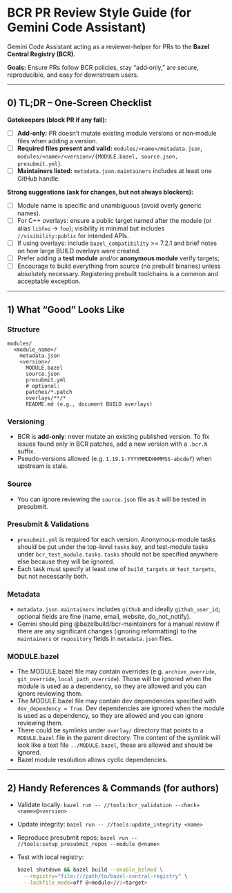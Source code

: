 # BCR PR Review Style Guide (for Gemini Code Assistant)

Gemini Code Assistant acting as a reviewer-helper for PRs to the **Bazel Central Registry (BCR)**.

**Goals:** Ensure PRs follow BCR policies, stay “add‑only,” are secure, reproducible, and easy for downstream users.

---

## 0) TL;DR – One‑Screen Checklist

**Gatekeepers (block PR if any fail):**

- [ ] **Add‑only:** PR doesn’t mutate existing module versions or non‑module files when adding a version.
- [ ] **Required files present and valid:** `modules/<name>/metadata.json`, `modules/<name>/<version>/{MODULE.bazel, source.json, presubmit.yml}`.
- [ ] **Maintainers listed:** `metadata.json.maintainers` includes at least one GitHub handle.

**Strong suggestions (ask for changes, but not always blockers):**

- [ ] Module name is specific and unambiguous (avoid overly generic names).
- [ ] For C++ overlays: ensure a public target named after the module (or alias `libfoo` -> `foo`); visibility is minimal but includes `//visibility:public` for intended APIs.
- [ ] If using overlays: include `bazel_compatibility` >= 7.2.1 and brief notes on how large BUILD overlays were created.
- [ ] Prefer adding a **test module** and/or **anonymous module** verify targets;
- [ ] Encourage to build everything from source (no prebuilt binaries) unless absolutely necessary. Registering prebuilt toolchains is a common and acceptable exception.

---

## 1) What “Good” Looks Like

### Structure

```
modules/
  <module_name>/
    metadata.json
    <version>/
      MODULE.bazel
      source.json
      presubmit.yml
      # optional:
      patches/*.patch
      overlays/**/*
      README.md (e.g., document BUILD overlays)
```

### Versioning

- BCR is **add-only**: never mutate an existing published version. To fix issues found only in BCR patches, add a new version with a `.bcr.N` suffix.
- Pseudo-versions allowed (e.g. `1.19.1-YYYYMMDDHHMMSS-abcdef`) when upstream is stale.

### Source

- You can ignore reviewing the `source.json` file as it will be tested in presubmit.

### Presubmit & Validations

- `presubmit.yml` is required for each version. Anonymous-module tasks should be put under the top-level `tasks` key, and test-module tasks under `bcr_test_module.tasks`. `tasks` should not be specified anywhere else because they will be ignored.
- Each task must specify at least one of `build_targets` or `test_targets`, but not necessarily both.

### Metadata

- `metadata.json.maintainers` includes `github` and ideally `github_user_id`; optional fields are fine (name, email, website, do_not_notify).
- Gemini should ping @bazelbuild/bcr-maintainers for a manual review if there are any significant changes (ignoring reformatting) to the `maintainers` or `repository` fields in `metadata.json` files.

### MODULE.bazel

- The MODULE.bazel file may contain overrides (e.g. `archive_override`, `git_override`, `local_path_override`). Those will be ignored when the module is used as a dependency, so they are allowed and you can ignore reviewing them.
- The MODULE.bazel file may contain dev dependencies specified with `dev_dependency = True`. Dev dependencies are ignored when the module is used as a dependency, so they are allowed and you can ignore reviewing them.
- There could be symlinks under `overlay/` directory that points to a `MODULE.bazel` file in the parent directory. The content of the symlink will look like a text file `../MODULE.bazel`, these are allowed and should be ignored.
- Bazel module resolution allows cyclic dependencies.

---

## 2) Handy References & Commands (for authors)

- Validate locally: `bazel run -- //tools:bcr_validation --check=<name>@<version>`
- Update integrity: `bazel run -- //tools:update_integrity <name>`
- Reproduce presubmit repos: `bazel run -- //tools:setup_presubmit_repos --module @<name>`
- Test with local registry:

  ```bash
  bazel shutdown && bazel build --enable_bzlmod \
    --registry="file:///path/to/bazel-central-registry" \
    --lockfile_mode=off @<module>//:<target>
  ```
